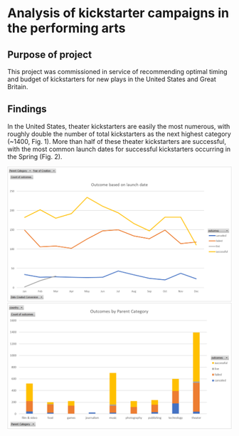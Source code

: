 # Analysis of kickstarter campaigns in the performing arts

## Purpose of project

  This project was commissioned in service of recommending optimal timing and budget of kickstarters for new plays in the United States and Great Britain.

## Findings

  In the United States, theater kickstarters are easily the most numerous, with roughly double the number of total kickstarters as the next highest category (~1400, Fig. 1).  More than half of these theater kickstarters are successful, with the most common launch dates for successful kickstarters occurring in the Spring (Fig. 2).

![OutcomesByLaunchDate](OutcomesByLaunchDate.png)
![OutcomesByParentCategory](OutcomesByParentCategory.png)
